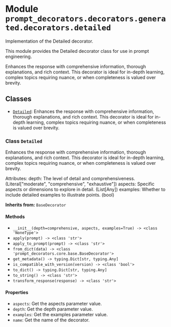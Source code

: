 # Module `prompt_decorators.decorators.generated.decorators.detailed`

Implementation of the Detailed decorator.

This module provides the Detailed decorator class for use in prompt engineering.

Enhances the response with comprehensive information, thorough explanations, and rich context. This decorator is ideal for in-depth learning, complex topics requiring nuance, or when completeness is valued over brevity.

## Classes

- [`Detailed`](#class-detailed): Enhances the response with comprehensive information, thorough explanations, and rich context. This decorator is ideal for in-depth learning, complex topics requiring nuance, or when completeness is valued over brevity.

### Class `Detailed`

Enhances the response with comprehensive information, thorough explanations, and rich context. This decorator is ideal for in-depth learning, complex topics requiring nuance, or when completeness is valued over brevity.

Attributes:
    depth: The level of detail and comprehensiveness. (Literal["moderate", "comprehensive", "exhaustive"])
    aspects: Specific aspects or dimensions to explore in detail. (List[Any])
    examples: Whether to include detailed examples to illustrate points. (bool)

**Inherits from:** `BaseDecorator`

#### Methods

- `__init__(depth=comprehensive, aspects, examples=True) -> <class 'NoneType'>`
- `apply(prompt) -> <class 'str'>`
- `apply_to_prompt(prompt) -> <class 'str'>`
- `from_dict(data) -> <class 'prompt_decorators.core.base.BaseDecorator'>`
- `get_metadata() -> typing.Dict[str, typing.Any]`
- `is_compatible_with_version(version) -> <class 'bool'>`
- `to_dict() -> typing.Dict[str, typing.Any]`
- `to_string() -> <class 'str'>`
- `transform_response(response) -> <class 'str'>`
#### Properties

- `aspects`: Get the aspects parameter value.
- `depth`: Get the depth parameter value.
- `examples`: Get the examples parameter value.
- `name`: Get the name of the decorator.
